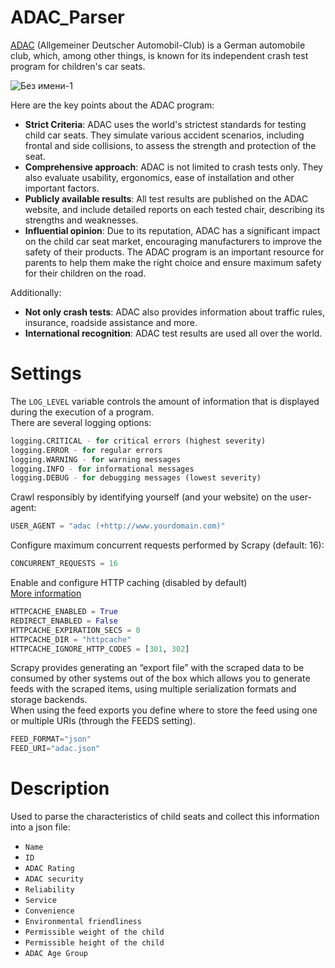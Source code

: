 # ADAC_Parser
[ADAC](https://www.adac.de/) (Allgemeiner Deutscher Automobil-Club) is a German automobile club, which, among other things, is known for its independent crash test program for children's car seats.

![Без имени-1](https://github.com/StefKot/ADAC_Parser/assets/96449266/ae66f67c-0067-41d8-a5b8-126789428fbe)

Here are the key points about the ADAC program:
* **Strict Criteria**: ADAC uses the world's strictest standards for testing child car seats. They simulate various accident scenarios, including frontal and side collisions, to assess the strength and protection of the seat.
* **Comprehensive approach**: ADAC is not limited to crash tests only. They also evaluate usability, ergonomics, ease of installation and other important factors.
* **Publicly available results**: All test results are published on the ADAC website, and include detailed reports on each tested chair, describing its strengths and weaknesses.
* **Influential opinion**: Due to its reputation, ADAC has a significant impact on the child car seat market, encouraging manufacturers to improve the safety of their products.
The ADAC program is an important resource for parents to help them make the right choice and ensure maximum safety for their children on the road.

Additionally:
* **Not only crash tests**: ADAC also provides information about traffic rules, insurance, roadside assistance and more.
* **International recognition**: ADAC test results are used all over the world.

# Settings
The `LOG_LEVEL` variable controls the amount of information that is displayed during the execution of a program.  
There are several logging options:
``` python
logging.CRITICAL - for critical errors (highest severity)
logging.ERROR - for regular errors
logging.WARNING - for warning messages
logging.INFO - for informational messages
logging.DEBUG - for debugging messages (lowest severity)
```

Crawl responsibly by identifying yourself (and your website) on the user-agent:
``` python
USER_AGENT = "adac (+http://www.yourdomain.com)"
```

Configure maximum concurrent requests performed by Scrapy (default: 16):
``` python 
CONCURRENT_REQUESTS = 16
```

Enable and configure HTTP caching (disabled by default)  
[More information](https://docs.scrapy.org/en/latest/topics/downloader-middleware.html#httpcache-middleware-settings) 
``` python
HTTPCACHE_ENABLED = True
REDIRECT_ENABLED = False
HTTPCACHE_EXPIRATION_SECS = 0
HTTPCACHE_DIR = "httpcache"
HTTPCACHE_IGNORE_HTTP_CODES = [301, 302]
```

Scrapy provides generating an “export file” with the scraped data to be consumed by other systems out of the box which allows you to generate feeds with the scraped items, using multiple serialization formats and storage backends.  
When using the feed exports you define where to store the feed using one or multiple URIs (through the FEEDS setting).
``` python
FEED_FORMAT="json"
FEED_URI="adac.json"
```

# Description
Used to parse the characteristics of child seats and collect this information into a json file:
* `Name`
* `ID`
* `ADAC Rating`
* `ADAC security`
* `Reliability`
* `Service`
* `Convenience`
* `Environmental friendliness`
* `Permissible weight of the child`
* `Permissible height of the child`
* `ADAC Age Group`
